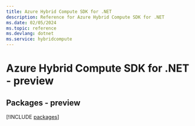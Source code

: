 ```yaml
---
title: Azure Hybrid Compute SDK for .NET
description: Reference for Azure Hybrid Compute SDK for .NET
ms.date: 02/05/2024
ms.topic: reference
ms.devlang: dotnet
ms.service: hybridcompute
---
```

# Azure Hybrid Compute SDK for .NET - preview
## Packages - preview
[!INCLUDE [packages](hybrid-compute-index.md)]
